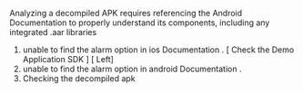 Analyzing a decompiled APK requires referencing the Android Documentation to properly understand its components, including any integrated .aar libraries

1. unable to find the alarm option in ios Documentation . [ Check the Demo Application SDK ] [ Left]
2. unable to find the alarm option in android Documentation .
3. Checking the decompiled apk
